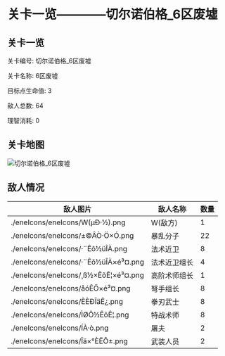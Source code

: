 # 关卡一览————切尔诺伯格_6区废墟


## 关卡一览

关卡编号: 切尔诺伯格_6区废墟

关卡名称: 6区废墟

目标点生命值: 3

敌人总数: 64

理智消耗: 0


## 关卡地图
![切尔诺伯格_6区废墟](./oprMap/切尔诺伯格_6区废墟.png)

## 敌人情况

| 敌人图片 | 敌人名称 | 数量  |
|---------|-----|-----|
| ./eneIcons/eneIcons/W(µÐ·½).png| W(敌方)  |   1  |
| ./eneIcons/eneIcons/±©ÂÒ·Ö×Ó.png| 暴乱分子  |   22  |
| ./eneIcons/eneIcons/·¨Êõ½üÎÀ.png| 法术近卫  |   8  |
| ./eneIcons/eneIcons/·¨Êõ½üÎÀ×é³¤.png| 法术近卫组长  |   4  |
| ./eneIcons/eneIcons/¸ß½×ÊõÊ¦×é³¤.png| 高阶术师组长  |   1  |
| ./eneIcons/eneIcons/åóÊÖ×é³¤.png| 弩手组长  |   8  |
| ./eneIcons/eneIcons/È­ÈÐÎäÊ¿.png| 拳刃武士  |   8  |
| ./eneIcons/eneIcons/ÌØÕ½ÊõÊ¦.png| 特战术师  |   8  |
| ./eneIcons/eneIcons/ÍÀ·ò.png| 屠夫  |   2  |
| ./eneIcons/eneIcons/Îä×°ÈËÔ±.png| 武装人员  |   2  |
